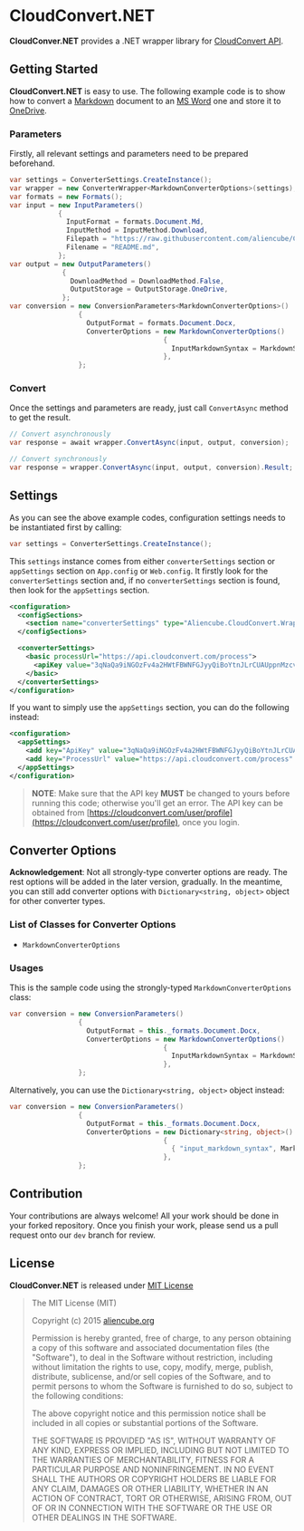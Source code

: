 # CloudConvert.NET #

**CloudConver.NET** provides a .NET wrapper library for [CloudConvert API](http://cloudconvert.com).


## Getting Started ##

**CloudConvert.NET** is easy to use. The following example code is to show how to convert a [Markdown](http://daringfireball.net/projects/markdown/) document to an [MS Word](https://products.office.com/en-us/word) one and store it to [OneDrive](https://onedrive.live.com).


### Parameters ###

Firstly, all relevant settings and parameters need to be prepared beforehand.

```csharp
var settings = ConverterSettings.CreateInstance();
var wrapper = new ConverterWrapper<MarkdownConverterOptions>(settings);
var formats = new Formats();
var input = new InputParameters()
            {
              InputFormat = formats.Document.Md,
              InputMethod = InputMethod.Download,
              Filepath = "https://raw.githubusercontent.com/aliencube/CloudConvert.NET/dev/README.md",
              Filename = "README.md",
            };
var output = new OutputParameters()
             {
               DownloadMethod = DownloadMethod.False,
               OutputStorage = OutputStorage.OneDrive,
             };
var conversion = new ConversionParameters<MarkdownConverterOptions>()
                 {
                   OutputFormat = formats.Document.Docx,
                   ConverterOptions = new MarkdownConverterOptions()
                                      {
                                        InputMarkdownSyntax = MarkdownSyntaxType.Auto
                                      },
                 };
```


### Convert ###

Once the settings and parameters are ready, just call `ConvertAsync` method to get the result.

```csharp
// Convert asynchronously
var response = await wrapper.ConvertAsync(input, output, conversion);

// Convert synchronously
var response = wrapper.ConvertAsync(input, output, conversion).Result;
```


## Settings ##

As you can see the above example codes, configuration settings needs to be instantiated first by calling:

```csharp
var settings = ConverterSettings.CreateInstance();
```

This `settings` instance comes from either `converterSettings` section or `appSettings` section on `App.config` or `Web.config`. It firstly look for the `converterSettings` section and, if no `converterSettings` section is found, then look for the `appSettings` section.

```xml
<configuration>
  <configSections>
    <section name="converterSettings" type="Aliencube.CloudConvert.Wrapper.ConverterSettings, Aliencube.CloudConvert.Wrapper" requirePermission="false" />
  </configSections>

  <converterSettings>
    <basic processUrl="https://api.cloudconvert.com/process">
      <apiKey value="3qNaQa9iNGOzFv4a2HWtFBWNFGJyyQiBoYtnJLrCUAUppnMzcvZrV7SYKF1_Q4P55zcnFbZni14poKBmCT-BaQ" />
    </basic>
  </converterSettings>
</configuration>
```

If you want to simply use the `appSettings` section, you can do the following instead:

```xml
<configuration>
  <appSettings>
    <add key="ApiKey" value="3qNaQa9iNGOzFv4a2HWtFBWNFGJyyQiBoYtnJLrCUAUppnMzcvZrV7SYKF1_Q4P55zcnFbZni14poKBmCT-BaQ" />
    <add key="ProcessUrl" value="https://api.cloudconvert.com/process" />
  </appSettings>
</configuration>
```

> **NOTE**: Make sure that the API key **MUST** be changed to yours before running this code; otherwise you'll get an error. The API key can be obtained from [https://cloudconvert.com/user/profile](https://cloudconvert.com/user/profile), once you login.


## Converter Options ##

**Acknowledgement**: Not all strongly-type converter options are ready. The rest options will be added in the later version, gradually. In the meantime, you can still add converter options with `Dictionary<string, object>` object for other converter types.


### List of Classes for Converter Options ###

* `MarkdownConverterOptions`


### Usages ###

This is the sample code using the strongly-typed `MarkdownConverterOptions` class:

```csharp
var conversion = new ConversionParameters()
                 {
                   OutputFormat = this._formats.Document.Docx,
                   ConverterOptions = new MarkdownConverterOptions()
                                      {
                                        InputMarkdownSyntax = MarkdownSyntaxType.Auto
                                      },
                 };

```

Alternatively, you can use the `Dictionary<string, object>` object instead:

```csharp
var conversion = new ConversionParameters()
                 {
                   OutputFormat = this._formats.Document.Docx,
                   ConverterOptions = new Dictionary<string, object>()
                                      {
                                        { "input_markdown_syntax", MarkdownSyntaxType.Auto },
                                      },
                 };
```

## Contribution ##

Your contributions are always welcome! All your work should be done in your forked repository. Once you finish your work, please send us a pull request onto our `dev` branch for review.


## License ##

**CloudConver.NET** is released under [MIT License](http://opensource.org/licenses/MIT)

> The MIT License (MIT)
>
> Copyright (c) 2015 [aliencube.org](http://aliencube.org)
> 
> Permission is hereby granted, free of charge, to any person obtaining a copy of this software and associated documentation files (the "Software"), to deal in the Software without restriction, including without limitation the rights to use, copy, modify, merge, publish, distribute, sublicense, and/or sell copies of the Software, and to permit persons to whom the Software is furnished to do so, subject to the following conditions:
> 
> The above copyright notice and this permission notice shall be included in all copies or substantial portions of the Software.
> 
> THE SOFTWARE IS PROVIDED "AS IS", WITHOUT WARRANTY OF ANY KIND, EXPRESS OR IMPLIED, INCLUDING BUT NOT LIMITED TO THE WARRANTIES OF MERCHANTABILITY, FITNESS FOR A PARTICULAR PURPOSE AND NONINFRINGEMENT. IN NO EVENT SHALL THE AUTHORS OR COPYRIGHT HOLDERS BE LIABLE FOR ANY CLAIM, DAMAGES OR OTHER LIABILITY, WHETHER IN AN ACTION OF CONTRACT, TORT OR OTHERWISE, ARISING FROM, OUT OF OR IN CONNECTION WITH THE SOFTWARE OR THE USE OR OTHER DEALINGS IN THE SOFTWARE.
